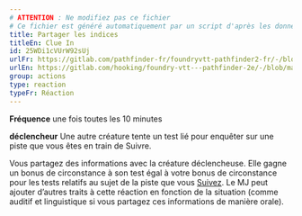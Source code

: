 ```yaml
---
# ATTENTION : Ne modifiez pas ce fichier
# Ce fichier est généré automatiquement par un script d'après les données du module Foundry VTT officiel et de sa traduction
title: Partager les indices
titleEn: Clue In
id: 25WDi1cVUrW92sUj
urlFr: https://gitlab.com/pathfinder-fr/foundryvtt-pathfinder2-fr/-/blob/master/data/classes/25WDi1cVUrW92sUj.htm
urlEn: https://gitlab.com/hooking/foundry-vtt---pathfinder-2e/-/blob/master/packs/data/classes.db/clue-in.json
group: actions
type: reaction
typeFr: Réaction
---
```

**Fréquence** une fois toutes les 10 minutes

**déclencheur** Une autre créature tente un test lié pour enquêter sur une piste que vous êtes en train de Suivre.

Vous partagez des informations avec la créature déclencheuse. Elle gagne un bonus de circonstance à son test égal à votre bonus de circonstance pour les tests relatifs au sujet de la piste que vous [Suivez](suivre-une-piste.md). Le MJ peut ajouter d’autres traits à cette réaction en fonction de la situation (comme auditif et linguistique si vous partagez ces informations de manière orale).


